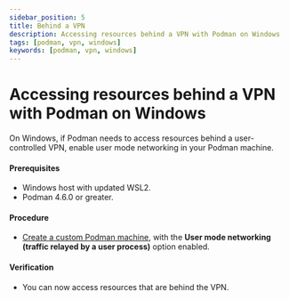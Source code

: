 ```yaml
---
sidebar_position: 5
title: Behind a VPN
description: Accessing resources behind a VPN with Podman on Windows
tags: [podman, vpn, windows]
keywords: [podman, vpn, windows]
---
```


# Accessing resources behind a VPN with Podman on Windows

On Windows, if Podman needs to access resources behind a user-controlled VPN, enable user mode networking in your Podman machine.

#### Prerequisites

- Windows host with updated WSL2.
- Podman 4.6.0 or greater.

#### Procedure

- [Create a custom Podman machine](/docs/onboarding-for-containers/creating-a-podman-machine-with-podman-desktop), with the **User mode networking (traffic relayed by a user process)** option enabled.

#### Verification

- You can now access resources that are behind the VPN.
